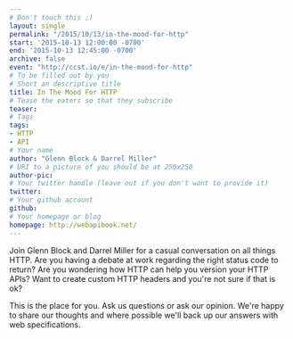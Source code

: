 ```yaml
---
# Don't touch this ;)
layout: single
permalink: "/2015/10/13/in-the-mood-for-http"
start: '2015-10-13 12:00:00 -0700'
end: '2015-10-13 12:45:00 -0700'
archive: false
event: "http://ccst.io/e/in-the-mood-for-http"
# To be filled out by you
# Short an descriptive title
title: In The Mood For HTTP
# Tease the eaters so that they subscribe
teaser:
# Tags
tags:
- HTTP
- API
# Your name
author: "Glenn Block & Darrel Miller"
# URI to a picture of you should be at 250x250
author-pic:
# Your twitter handle (leave out if you don't want to provide it)
twitter:
# Your github account
github:
# Your homepage or blog
homepage: http://webapibook.net/
---
```

Join Glenn Block and Darrel Miller for a casual conversation on all things HTTP. Are you having a debate at work regarding the right status code to return? Are you wondering how HTTP can help you version your HTTP APIs? Want to create custom HTTP headers and you're not sure if that is ok?  

This is the place for you. Ask us questions or ask our opinion. We're happy to share our thoughts and where possible we'll back up our answers with web specifications.
